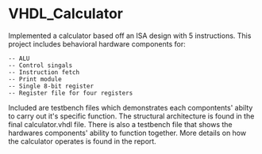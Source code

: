 # VHDL_Calculator

Implemented a calculator based off an ISA design with 5 instructions. This project includes behavioral hardware components for:
   
    
    -- ALU
    -- Control singals
    -- Instruction fetch
    -- Print module
    -- Single 8-bit register
    -- Register file for four registers

Included are testbench files which demonstrates each compontents' abilty to carry out it's specific function. The structural architecture is found in the final calculator.vhdl file. There is also a testbench file that shows the hardwares components' ability to function together. More details on how the calculator operates is found in the report. 
  
